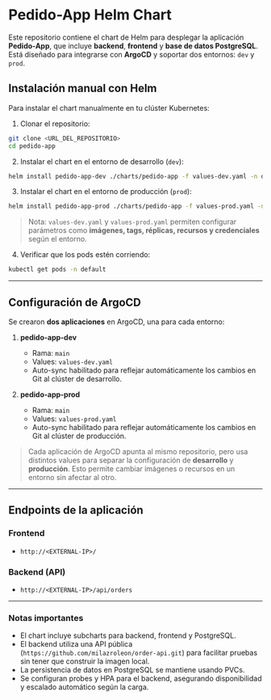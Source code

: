 
# Pedido-App Helm Chart

Este repositorio contiene el chart de Helm para desplegar la aplicación **Pedido-App**, que incluye **backend**, **frontend** y **base de datos PostgreSQL**. Está diseñado para integrarse con **ArgoCD** y soportar dos entornos: `dev` y `prod`.



## Instalación manual con Helm

Para instalar el chart manualmente en tu clúster Kubernetes:

1. Clonar el repositorio:

```bash
git clone <URL_DEL_REPOSITORIO>
cd pedido-app
````

2. Instalar el chart en el entorno de desarrollo (`dev`):

```bash
helm install pedido-app-dev ./charts/pedido-app -f values-dev.yaml -n default
```

3. Instalar el chart en el entorno de producción (`prod`):

```bash
helm install pedido-app-prod ./charts/pedido-app -f values-prod.yaml -n default
```

> Nota: `values-dev.yaml` y `values-prod.yaml` permiten configurar parámetros como **imágenes, tags, réplicas, recursos y credenciales** según el entorno.

4. Verificar que los pods estén corriendo:

```bash
kubectl get pods -n default
```

---

## Configuración de ArgoCD

Se crearon **dos aplicaciones** en ArgoCD, una para cada entorno:

1. **pedido-app-dev**

   * Rama: `main`
   * Values: `values-dev.yaml`
   * Auto-sync habilitado para reflejar automáticamente los cambios en Git al clúster de desarrollo.

2. **pedido-app-prod**

   * Rama: `main`
   * Values: `values-prod.yaml`
   * Auto-sync habilitado para reflejar automáticamente los cambios en Git al clúster de producción.

> Cada aplicación de ArgoCD apunta al mismo repositorio, pero usa distintos values para separar la configuración de **desarrollo** y **producción**. Esto permite cambiar imágenes o recursos en un entorno sin afectar al otro.

---
## Endpoints de la aplicación

### Frontend
- `http://<EXTERNAL-IP>/`

### Backend (API)
- `http://<EXTERNAL-IP>/api/orders`
---
### Notas importantes

* El chart incluye subcharts para backend, frontend y PostgreSQL.
* El backend utiliza una API pública (`https://github.com/milazroleon/order-api.git`) para facilitar pruebas sin tener que construir la imagen local.
* La persistencia de datos en PostgreSQL se mantiene usando PVCs.
* Se configuran probes y HPA para el backend, asegurando disponibilidad y escalado automático según la carga.

